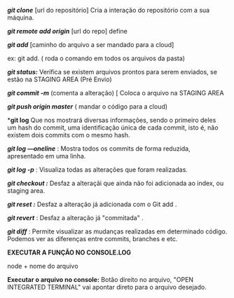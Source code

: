 ***git clone*** [url do repositório] Cria a interação do repositório com a sua máquina.

***git remote add origin*** [url do repo] define 

***git add*** [caminho do arquivo a ser mandado para a cloud]

 ex: git add. ( roda o comando em todos os arquivos da pasta)

***git status:*** Verifica se existem arquivos prontos para serem enviados, se estão na STAGING AREA (Pré Envio)

***git commit -m*** (comenta a alteração) [ Coloca o arquivo na STAGING AREA

***git push origin master*** ( mandar o código para a cloud)

***git log**  Que nos mostrará diversas informações, sendo o primeiro deles um hash do commit, uma identificação única de cada commit, isto é, não existem dois commits com o mesmo hash.

***git log —oneline*** : Mostra todos os commits de forma reduzida, apresentado em uma linha.

***git log -p*** : Visualiza todas as alterações que foram realizadas.

***git checkout :*** Desfaz a alteraçãi que ainda não foi adicionada ao index, ou staging area.

***git reset :*** Desfaz a alteração já adicionada com o Git add .

***git revert*** : Desfaz a alteração já "commitada"  .

***git diff*** : Permite visualizar as mudanças realizadas em determinado código. Podemos ver as diferenças entre commits, branches e etc.

**EXECUTAR A FUNÇÃO NO CONSOLE.LOG**

node + nome do arquivo

**Executar o arquivo no console:**
Botão direito no arquivo, "OPEN INTEGRATED TERMINAL" vai apontar direto para o arquivo desejado.
